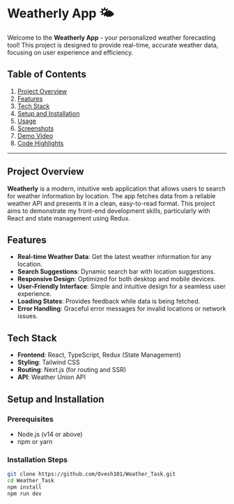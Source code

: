 # Weatherly App 🌤️

Welcome to the **Weatherly App** - your personalized weather forecasting tool! This project is designed to provide real-time, accurate weather data, focusing on user experience and efficiency.

## Table of Contents

1. [Project Overview](#project-overview)
2. [Features](#features)
3. [Tech Stack](#tech-stack)
4. [Setup and Installation](#setup-and-installation)
5. [Usage](#usage)
6. [Screenshots](#screenshots)
7. [Demo Video](#demo-video)
8. [Code Highlights](#code-highlights)


---

## Project Overview

**Weatherly** is a modern, intuitive web application that allows users to search for weather information by location. The app fetches data from a reliable weather API and presents it in a clean, easy-to-read format. This project aims to demonstrate my front-end development skills, particularly with React and state management using Redux.

## Features

- **Real-time Weather Data**: Get the latest weather information for any location.
- **Search Suggestions**: Dynamic search bar with location suggestions.
- **Responsive Design**: Optimized for both desktop and mobile devices.
- **User-Friendly Interface**: Simple and intuitive design for a seamless user experience.
- **Loading States**: Provides feedback while data is being fetched.
- **Error Handling**: Graceful error messages for invalid locations or network issues.

## Tech Stack

- **Frontend**: React, TypeScript, Redux (State Management)
- **Styling**: Tailwind CSS
- **Routing**: Next.js (for routing and SSR)
- **API**: Weather Union API

## Setup and Installation

### Prerequisites

- Node.js (v14 or above)
- npm or yarn

### Installation Steps
   ```bash
   git clone https://github.com/Ovesh101/Weather_Task.git
   cd Weather_Task
   npm install
   npm run dev
